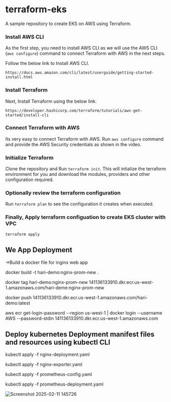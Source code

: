 # terraform-eks
A sample repository to create EKS on AWS using Terraform.

### Install AWS CLI 

As the first step, you need to install AWS CLI as we will use the AWS CLI (`aws configure`) command to connect Terraform with AWS in the next steps.

Follow the below link to Install AWS CLI.
```
https://docs.aws.amazon.com/cli/latest/userguide/getting-started-install.html
```

### Install Terraform

Next, Install Terraform using the below link.
```
https://developer.hashicorp.com/terraform/tutorials/aws-get-started/install-cli
```

### Connect Terraform with AWS

Its very easy to connect Terraform with AWS. Run `aws configure` command and provide the AWS Security credentials as shown in the video.

### Initialize Terraform

Clone the repository and Run `terraform init`. This will intialize the terraform environment for you and download the modules, providers and other configuration required.

### Optionally review the terraform configuration

Run `terraform plan` to see the configuration it creates when executed.

### Finally, Apply terraform configuation to create EKS cluster with VPC 

`terraform apply`


## We App Deployment
->Build a docker file for inginx web app

docker build -t hari-demo:nginx-prom-new .

docker tag hari-demo:nginx-prom-new 141136133910.dkr.ecr.us-west-1.amazonaws.com/hari-deme:nginx-prom-new

docker push 141136133910.dkr.ecr.us-west-1.amazonaws.com/hari-demo:latest

aws ecr get-login-password --region us-west-1 | docker login --username AWS --password-stdin 141136133910.dkr.ecr.us-west-1.amazonaws.com


## Deploy kubernetes Deployment manifest files and resources using kubectl CLI
kubectl apply -f nginx-deployment.yaml

kubectl apply -f nginx-exporter.yaml

kubectl apply -f prometheus-config.yaml

kubectl apply -f prometheus-deployment.yaml



![Screenshot 2025-02-11 145726](https://github.com/user-attachments/assets/110e1266-3f28-4af1-a860-928c9ff30993)
